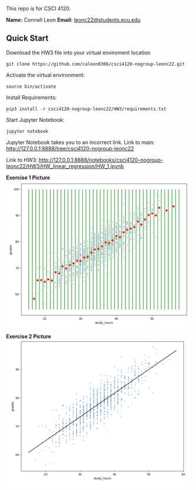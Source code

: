 This repo is for CSCI 4120.

**Name:** Connell Leon
**Email:** leonc22@students.ecu.edu

## Quick Start

Download the HW3 file into your virtual enviroment location
```
git clone https://github.com/caleon0306/csci4120-nogroup-leonc22.git
```

Activate the virtual environment:
```
source bin/activate
```

Install Requirements:
```
pip3 install -r csci4120-nogroup-leonc22/HW3/requirements.txt
```

Start Jupyter Notebook:
```
jupyter notebook
```

Jupyter Notebook takes you to an incorrect link.
Link to main:
http://127.0.0.1:8888/tree/csci4120-nogroup-leonc22

Link to HW3:
http://127.0.0.1:8888/notebooks/csci4120-nogroup-leonc22/HW3/HW_linear_regression/HW_1.ipynb

**Exercise 1 Picture**
![Excersice 1 Picture](assg3Pics/exc1.png)

**Exercise 2 Picture**
![Excersice 2 Picture](assg3Pics/exc2.png)
